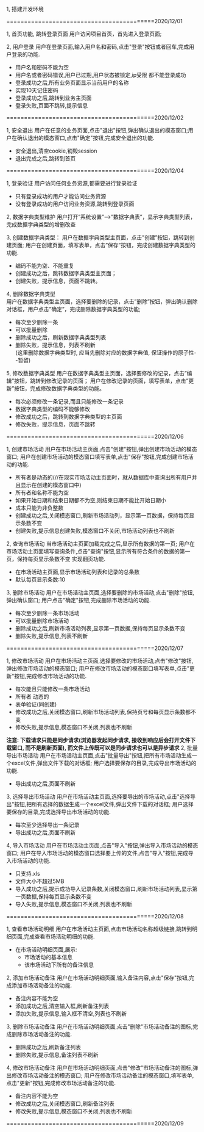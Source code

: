 1, 搭建开发环境

==========================================2020/12/01

1, 首页功能, 跳转登录页面
用户访问项目首页，首先进入登录页面;

2, 用户登录
用户在登录页面,输入用户名和密码,点击"登录"按钮或者回车,完成用户登录的功能.
* 用户名和密码不能为空
* 用户名或者密码错误,用户已过期,用户状态被锁定,ip受限 都不能登录成功
* 登录成功之后,所有业务页面显示当前用户的名称
* 实现10天记住密码
* 登录成功之后,跳转到业务主页面
* 登录失败,页面不跳转,提示信息

==========================================2020/12/02

1, 安全退出
用户在任意的业务页面,点击"退出"按钮,弹出确认退出的模态窗口;用户在确认退出的模态窗口,点击"确定"按钮,完成安全退出的功能.
* 安全退出,清空cookie,销毁session
* 退出完成之后,跳转到首页
   	
==========================================2020/12/04

1, 登录验证
用户访问任何业务资源,都需要进行登录验证
* 只有登录成功的用户才能访问业务资源
* 没有登录成功的用户访问业务资源,跳转到登录页面
   	
2, 数据字典类型维护
用户打开”系统设置”-->”数据字典表”，显示字典类型列表，完成数据字典类型的增删改查

3, 创建数据字典类型：
用户在数据字典类型主页面，点击”创建”按钮，跳转到创建页面; 
用户在创建页面，填写表单，点击”保存”按钮，完成创建数据字典类型的功能.
* 编码不能为空、不能重复
* 创建成功之后，跳转数据字典类型主页面；
* 创建失败，提示信息，页面不跳转。
    
4, 删除数据字典类型   
用户在数据字典类型主页面，选择要删除的记录，点击”删除”按钮，弹出确认删除对话框，用户点击”确定”，完成删除数据字典类型的功能;  
* 每次至少删除一条  
* 可以批量删除  
* 删除成功之后，刷新数据字典类型列表 
* 删除失败，提示信息，列表不刷新  
(这里删除数据字典类型时, 应当先删除对应的数据字典值, 保证操作的原子性--暂留)  

5, 修改数据字典类型
用户在数据字典类型主页面，选择要修改的记录，点击”编辑”按钮，跳转到修改记录的页面；
用户在修改记录的页面，填写表单，点击”更新”按钮，完成修改数据字典类型的功能。
* 每次必须修改一条记录,而且只能修改一条记录
* 数据字典类型的编码不能够修改
* 修改成功之后，跳转到数据字典类型的主页面
* 修改失败，提示信息，页面不跳转

==========================================2020/12/06

1, 创建市场活动
用户在市场活动主页面,点击"创建"按钮,弹出创建市场活动的模态窗口;
用户在创建市场活动的模态窗口填写表单,点击"保存"按钮,完成创建市场活动的功能.
* 所有者是动态的(//在现实市场活动主页面时，就从数据库中查询出所有用户并且显示在创建的模态窗口中)
* 所有者和名称不能为空
* 如果开始日期和结束日期都不为空,则结束日期不能比开始日期小
* 成本只能为非负整数
* 创建成功之后,关闭模态窗口,刷新市场活动列，显示第一页数据，保持每页显示条数不变
* 创建失败,提示信息创建失败,模态窗口不关闭,市场活动列表也不刷新
   	
2, 查询市场活动
当市场活动主页面加载完成之后,显示所有数据的第一页;
用户在市场活动主页面填写查询条件,点击"查询"按钮,显示所有符合条件的数据的第一页，保持每页显示条数不变
实现翻页功能.
* 在市场活动主页面,显示市场活动列表和记录的总条数
* 默认每页显示条数:10

3, 删除市场活动
用户在市场活动主页面,选择要删除的市场活动,点击"删除"按钮,弹出确认窗口;
用户点击"确定"按钮,完成删除市场活动的功能.
* 每次至少删除一条市场活动
* 可以批量删除市场活动
* 删除成功之后,刷新市场活动列表,显示第一页数据,保持每页显示条数不变
* 删除失败,提示信息,列表不刷新
  	
==========================================2020/12/07

1, 修改市场活动
用户在市场活动主页面,选择要修改的市场活动,点击"修改"按钮,弹出修改市场活动的模态窗口;
用户在修改市场活动的模态窗口填写表单,点击"更新"按钮,完成修改市场活动的功能.
* 每次能且只能修改一条市场活动
* 所有者 动态的
* 表单验证(同创建)
* 修改成功之后,关闭模态窗口,刷新市场活动列表,保持页号和每页显示条数都不变
* 修改失败,提示信息,模态窗口不关闭,列表也不刷新

**注意: 下载请求只能是同步请求(浏览器发起同步请求, 接收到响应后会打开文件下载窗口, 而不是刷新页面), 
  而文件上传既可以是同步请求也可以是异步请求**
2, 批量导出市场活动
用户在市场活动主页面,点击"批量导出"按钮,把所有市场活动生成一个excel文件,弹出文件下载的对话框;
用户选择要保存的目录,完成导出市场活动的功能.
* 导出成功之后,页面不刷新
	
3, 选择导出市场活动
用户在市场活动主页面,选择要导出的市场活动,点击"选择导出"按钮,把所有选择的数据生成一个excel文件,弹出文件下载的对话框;
用户选择要保存的目录,完成选择导出市场活动的功能.
* 每次至少选择导出一条记录
* 导出成功之后,页面不刷新
	
4, 导入市场活动
用户在市场活动主页面,点击"导入"按钮,弹出导入市场活动的模态窗口;
用户在导入市场活动的模态窗口选择要上传的文件,点击"导入"按钮,完成导入市场活动的功能.
* 只支持.xls
* 文件大小不超过5MB
* 导入成功之后,提示成功导入记录条数,关闭模态窗口,刷新市场活动列表,显示第一页数据,保持每页显示条数不变
* 导入失败,提示信息,模态窗口不关闭,列表也不刷新

==========================================2020/12/08

1, 查看市场活动明细
用户在市场活动主页面,点击市场活动名称超级链接,跳转到明细页面,完成查看市场活动明细的功能.
* 在市场活动明细页面,展示:
  - 市场活动的基本信息
  - 该市场活动下所有的备注信息

2, 添加市场活动备注
用户在市场活动明细页面,输入备注内容,点击"保存"按钮,完成添加市场活动备注的功能.
* 备注内容不能为空
* 添加成功之后,清空输入框,刷新备注列表
* 添加失败,提示信息,输入框不清空,列表也不刷新

3, 删除市场活动备注
用户在市场活动明细页面,点击"删除"市场活动备注的图标,完成删除市场活动备注的功能.
* 删除成功之后,刷新备注列表
* 删除失败,提示信息,备注列表不刷新
	
4, 修改市场活动备注
用户在市场活动明细页面,点击"修改"市场活动备注的图标,弹出修改市场活动备注的模态窗口;
用户在修改市场活动备注的模态窗口,填写表单,点击"更新"按钮,完成修改市场活动备注的功能.
* 备注内容不能为空
* 修改成功之后,关闭模态窗口,刷新备注列表
* 修改失败,提示信息,模态窗口不关闭,列表也不刷新

==========================================2020/12/09


